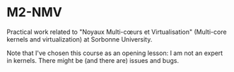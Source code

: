# M2-NMV
Practical work related to "Noyaux Multi-cœurs et Virtualisation" (Multi-core kernels and virtualization) at Sorbonne University.

Note that I've chosen this course as an opening lesson: I am not an expert in kernels. There might be (and there are) issues and bugs.
